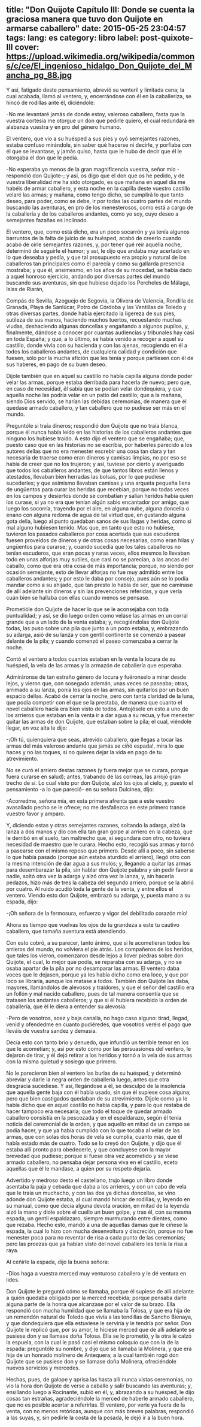 title: "Don Quijote Capítulo III: Donde se cuenta la graciosa manera que tuvo don Quijote en armarse caballero"
date: 2015-05-25 23:04:57
tags:
lang: es
category: libro
label: post-quixote-III
cover: https://upload.wikimedia.org/wikipedia/commons/c/ce/El_ingenioso_hidalgo_Don_Quijote_del_Mancha_pg_88.jpg
---

Y así, fatigado deste pensamiento, abrevió su venteril y limitada cena; la cual acabada, llamó al ventero, y, encerrándose con él en la caballeriza, se hincó de rodillas ante él, diciéndole:

-No me levantaré jamás de donde estoy, valeroso caballero, fasta que la vuestra cortesía me otorgue un don que pedirle quiero, el cual redundará en alabanza vuestra y en pro del género humano.

El ventero, que vio a su huésped a sus pies y oyó semejantes razones, estaba confuso mirándole, sin saber qué hacerse ni decirle, y porfiaba con él que se levantase, y jamás quiso, hasta que le hubo de decir que él le otorgaba el don que le pedía.

-No esperaba yo menos de la gran magnificencia vuestra, señor mío -respondió don Quijote-; y así, os digo que el don que os he pedido, y de vuestra liberalidad me ha sido otorgado, es que mañana en aquel día me habéis de armar caballero, y esta noche en la capilla deste vuestro castillo velaré las armas; y mañana, como tengo dicho, se cumplirá lo que tanto deseo, para poder, como se debe, ir por todas las cuatro partes del mundo buscando las aventuras, en pro de los menesterosos, como está a cargo de la caballería y de los caballeros andantes, como yo soy, cuyo deseo a semejantes fazañas es inclinado.

El ventero, que, como está dicho, era un poco socarrón y ya tenía algunos barruntos de la falta de juicio de su huésped, acabó de creerlo cuando acabó de oírle semejantes razones, y, por tener qué reír aquella noche, determinó de seguirle el humor; y así, le dijo que andaba muy acertado en lo que deseaba y pedía, y que tal prosupuesto era propio y natural de los caballeros tan principales como él parecía y como su gallarda presencia mostraba; y que él, ansimesmo, en los años de su mocedad, se había dado a aquel honroso ejercicio, andando por diversas partes del mundo buscando sus aventuras, sin que hubiese dejado los Percheles de Málaga, Islas de Riarán,

Compás de Sevilla, Azoguejo de Segovia, la Olivera de Valencia, Rondilla de Granada, Playa de Sanlúcar, Potro de Córdoba y las Ventillas de Toledo y otras diversas partes, donde había ejercitado la ligereza de sus pies, sutileza de sus manos, haciendo muchos tuertos, recuestando muchas viudas, deshaciendo algunas doncellas y engañando a algunos pupilos, y, finalmente, dándose a conocer por cuantas audiencias y tribunales hay casi en toda España; y que, a lo último, se había venido a recoger a aquel su castillo, donde vivía con su hacienda y con las ajenas, recogiendo en él a todos los caballeros andantes, de cualquiera calidad y condición que fuesen, sólo por la mucha afición que les tenía y porque partiesen con él de sus haberes, en pago de su buen deseo.

Díjole también que en aquel su castillo no había capilla alguna donde poder velar las armas, porque estaba derribada para hacerla de nuevo; pero que, en caso de necesidad, él sabía que se podían velar dondequiera, y que aquella noche las podría velar en un patio del castillo; que a la mañana, siendo Dios servido, se harían las debidas ceremonias, de manera que él quedase armado caballero, y tan caballero que no pudiese ser más en el mundo.

Preguntóle si traía dineros; respondió don Quijote que no traía blanca, porque él nunca había leído en las historias de los caballeros andantes que ninguno los hubiese traído. A esto dijo el ventero que se engañaba; que, puesto caso que en las historias no se escribía, por haberles parecido a los autores dellas que no era menester escrebir una cosa tan clara y tan necesaria de traerse como eran dineros y camisas limpias, no por eso se había de creer que no los trujeron; y así, tuviese por cierto y averiguado que todos los caballeros andantes, de que tantos libros están llenos y atestados, llevaban bien herradas las bolsas, por lo que pudiese sucederles; y que asimismo llevaban camisas y una arqueta pequeña llena de ungüentos para curar las heridas que recebían, porque no todas veces en los campos y desiertos donde se combatían y salían heridos había quien los curase, si ya no era que tenían algún sabio encantador por amigo, que luego los socorría, trayendo por el aire, en alguna nube, alguna doncella o enano con alguna redoma de agua de tal virtud que, en gustando alguna gota della, luego al punto quedaban sanos de sus llagas y heridas, como si mal alguno hubiesen tenido. Mas que, en tanto que esto no hubiese, tuvieron los pasados caballeros por cosa acertada que sus escuderos fuesen proveídos de dineros y de otras cosas necesarias, como eran hilas y ungüentos para curarse; y, cuando sucedía que los tales caballeros no tenían escuderos, que eran pocas y raras veces, ellos mesmos lo llevaban todo en unas alforjas muy sutiles, que casi no se parecían, a las ancas del caballo, como que era otra cosa de más importancia; porque, no siendo por ocasión semejante, esto de llevar alforjas no fue muy admitido entre los caballeros andantes; y por esto le daba por consejo, pues aún se lo podía mandar como a su ahijado, que tan presto lo había de ser, que no caminase de allí adelante sin dineros y sin las prevenciones referidas, y que vería cuán bien se hallaba con ellas cuando menos se pensase.

Prometióle don Quijote de hacer lo que se le aconsejaba con toda puntualidad; y así, se dio luego orden como velase las armas en un corral grande que a un lado de la venta estaba; y, recogiéndolas don Quijote todas, las puso sobre una pila que junto a un pozo estaba, y, embrazando su adarga, asió de su lanza y con gentil continente se comenzó a pasear delante de la pila; y cuando comenzó el paseo comenzaba a cerrar la noche.

Contó el ventero a todos cuantos estaban en la venta la locura de su huésped, la vela de las armas y la armazón de caballería que esperaba.

Admiráronse de tan estraño género de locura y fuéronselo a mirar desde lejos, y vieron que, con sosegado ademán, unas veces se paseaba; otras, arrimado a su lanza, ponía los ojos en las armas, sin quitarlos por un buen espacio dellas. Acabó de cerrar la noche, pero con tanta claridad de la luna, que podía competir con el que se la prestaba, de manera que cuanto el novel caballero hacía era bien visto de todos. Antojósele en esto a uno de los arrieros que estaban en la venta ir a dar agua a su recua, y fue menester quitar las armas de don Quijote, que estaban sobre la pila; el cual, viéndole llegar, en voz alta le dijo:

-¡Oh tú, quienquiera que seas, atrevido caballero, que llegas a tocar las armas del más valeroso andante que jamás se ciñó espada!, mira lo que haces y no las toques, si no quieres dejar la vida en pago de tu atrevimiento.

No se curó el arriero destas razones (y fuera mejor que se curara, porque fuera curarse en salud); antes, trabando de las correas, las arrojó gran trecho de sí. Lo cual visto por don Quijote, alzó los ojos al cielo, y, puesto el pensamiento -a lo que pareció- en su señora Dulcinea, dijo:

-Acorredme, señora mía, en esta primera afrenta que a este vuestro avasallado pecho se le ofrece; no me desfallezca en este primero trance vuestro favor y amparo.

Y, diciendo estas y otras semejantes razones, soltando la adarga, alzó la lanza a dos manos y dio con ella tan gran golpe al arriero en la cabeza, que le derribó en el suelo, tan maltrecho que, si segundara con otro, no tuviera necesidad de maestro que le curara. Hecho esto, recogió sus armas y tornó a pasearse con el mismo reposo que primero. Desde allí a poco, sin saberse lo que había pasado (porque aún estaba aturdido el arriero), llegó otro con la mesma intención de dar agua a sus mulos; y, llegando a quitar las armas para desembarazar la pila, sin hablar don Quijote palabra y sin pedir favor a nadie, soltó otra vez la adarga y alzó otra vez la lanza, y, sin hacerla pedazos, hizo más de tres la cabeza del segundo arriero, porque se la abrió por cuatro. Al ruido acudió toda la gente de la venta, y entre ellos el ventero. Viendo esto don Quijote, embrazó su adarga, y, puesta mano a su espada, dijo:

-¡Oh señora de la fermosura, esfuerzo y vigor del debilitado corazón mío!

Ahora es tiempo que vuelvas los ojos de tu grandeza a este tu cautivo caballero, que tamaña aventura está atendiendo.

Con esto cobró, a su parecer, tanto ánimo, que si le acometieran todos los arrieros del mundo, no volviera el pie atrás. Los compañeros de los heridos, que tales los vieron, comenzaron desde lejos a llover piedras sobre don Quijote, el cual, lo mejor que podía, se reparaba con su adarga, y no se osaba apartar de la pila por no desamparar las armas. El ventero daba voces que le dejasen, porque ya les había dicho como era loco, y que por loco se libraría, aunque los matase a todos. También don Quijote las daba, mayores, llamándolos de alevosos y traidores, y que el señor del castillo era un follón y mal nacido caballero, pues de tal manera consentía que se tratasen los andantes caballeros; y que si él hubiera recebido la orden de caballería, que él le diera a entender su alevosía:

-Pero de vosotros, soez y baja canalla, no hago caso alguno: tirad, llegad, venid y ofendedme en cuanto pudiéredes, que vosotros veréis el pago que lleváis de vuestra sandez y demasía.

Decía esto con tanto brío y denuedo, que infundió un terrible temor en los que le acometían; y, así por esto como por las persuasiones del ventero, le dejaron de tirar, y él dejó retirar a los heridos y tornó a la vela de sus armas con la misma quietud y sosiego que primero.

No le parecieron bien al ventero las burlas de su huésped, y determinó abreviar y darle la negra orden de caballería luego, antes que otra desgracia sucediese. Y así, llegándose a él, se desculpó de la insolencia que aquella gente baja con él había usado, sin que él supiese cosa alguna; pero que bien castigados quedaban de su atrevimiento. Díjole como ya le había dicho que en aquel castillo no había capilla, y para lo que restaba de hacer tampoco era necesaria; que todo el toque de quedar armado caballero consistía en la pescozada y en el espaldarazo, según él tenía noticia del ceremonial de la orden, y que aquello en mitad de un campo se podía hacer, y que ya había cumplido con lo que tocaba al velar de las armas, que con solas dos horas de vela se cumplía, cuanto más, que él había estado más de cuatro. Todo se lo creyó don Quijote, y dijo que él estaba allí pronto para obedecerle, y que concluyese con la mayor brevedad que pudiese; porque si fuese otra vez acometido y se viese armado caballero, no pensaba dejar persona viva en el castillo, eceto aquellas que él le mandase, a quien por su respeto dejaría.

Advertido y medroso desto el castellano, trujo luego un libro donde asentaba la paja y cebada que daba a los arrieros, y con un cabo de vela que le traía un muchacho, y con las dos ya dichas doncellas, se vino adonde don Quijote estaba, al cual mandó hincar de rodillas; y, leyendo en su manual, como que decía alguna devota oración, en mitad de la leyenda alzó la mano y diole sobre el cuello un buen golpe, y tras él, con su mesma espada, un gentil espaldazaro, siempre murmurando entre dientes, como que rezaba. Hecho esto, mandó a una de aquellas damas que le ciñese la espada, la cual lo hizo con mucha desenvoltura y discreción, porque no fue menester poca para no reventar de risa a cada punto de las ceremonias; pero las proezas que ya habían visto del novel caballero les tenía la risa a raya.

Al ceñirle la espada, dijo la buena señora:

-Dios haga a vuestra merced muy venturoso caballero y le dé ventura en lides.

Don Quijote le preguntó cómo se llamaba, porque él supiese de allí adelante a quién quedaba obligado por la merced recebida; porque pensaba darle alguna parte de la honra que alcanzase por el valor de su brazo. Ella respondió con mucha humildad que se llamaba la Tolosa, y que era hija de un remendón natural de Toledo que vivía a las tendillas de Sancho Bienaya, y que dondequiera que ella estuviese le serviría y le tendría por señor. Don Quijote le replicó que, por su amor, le hiciese merced que de allí adelante se pusiese don y se llamase doña Tolosa. Ella se lo prometió, y la otra le calzó la espuela, con la cual le pasó casi el mismo coloquio que con la de la espada: preguntóle su nombre, y dijo que se llamaba la Molinera, y que era hija de un honrado molinero de Antequera; a la cual también rogó don Quijote que se pusiese don y se llamase doña Molinera, ofreciéndole nuevos servicios y mercedes.

Hechas, pues, de galope y aprisa las hasta allí nunca vistas ceremonias, no vio la hora don Quijote de verse a caballo y salir buscando las aventuras; y, ensillando luego a Rocinante, subió en él, y, abrazando a su huésped, le dijo cosas tan estrañas, agradeciéndole la merced de haberle armado caballero, que no es posible acertar a referirlas. El ventero, por verle ya fuera de la venta, con no menos retóricas, aunque con más breves palabras, respondió a las suyas, y, sin pedirle la costa de la posada, le dejó ir a la buen hora.
